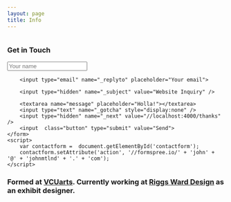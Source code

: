 ```yaml
---
layout: page
title: Info
---
```


<div class="grid">
  <div class="col-1-3 hide-on-mobile">
    <img src="{{ site.cdn_path}}/profile.png" alt="" >
    <h3 id="contact">Get in Touch</h3>
    <form id="contactform" method="POST">
        <input type="text" name="name" placeholder="Your name">

        <input type="email" name="_replyto" placeholder="Your email">

        <input type="hidden" name="_subject" value="Website Inquiry" />

        <textarea name="message" placeholder="Holla!"></textarea>
        <input type="text" name="_gotcha" style="display:none" />
        <input type="hidden" name="_next" value="//localhost:4000/thanks" />
        <input  class="button" type="submit" value="Send">
    </form>
    <script>
        var contactform =  document.getElementById('contactform');
        contactform.setAttribute('action', '//formspree.io/' + 'john' + '@' + 'johnmtlnd' + '.' + 'com');
    </script>

  </div>
  <div class="col-2-3">
    <h3 class="intro-text">Formed at <a href="http://www.arts.vcu.edu">VCUarts</a>. Currently working at <a href="http://www.riggsward.com">Riggs Ward Design</a> as an exhibit designer.
        <script language="JavaScript">
          var Quotation=new Array()

          Quotation[0] = "Gazes at the stars <small>when I can see them</small>.";
          Quotation[1] = "Loves pizza.";
          Quotation[2] = "Sits too close to the screen.";
          Quotation[3] = "Wears socks with sandals.";
          Quotation[4] = "Bikes to work.";


              var Q = Quotation.length;
              var whichQuotation=Math.round(Math.random()*(Q-1));
              function showQuotation(){document.write(Quotation[whichQuotation]);}
              showQuotation();
        </script>
    </h3>

    <h3 class="intro-text">I am a designer living and working in Richmond, VA exploring the world of pixels and bits from my desk.</h3>

    <p>I have freelanced since high school in 2012 for a variety of small, local clients. I help people communicate their ideas on the web, in print, in logos, and in the world. I have a deep appreciation for home, space-making, typography, and design systems. You can find me at <a href="http://lamplightercoffee.com">Lamplighter Roasting Company</a> reading "<script language="JavaScript">
          var Quotation=new Array()

          Quotation[0] = "<a href='https://blog.prototypr.io/the-value-of-multi-typeface-design-ccd67227b0ee#.3aefrunpf'>The Value of Multi Typeface Design</a>";
          Quotation[1] = "<a href='https://m.signalvnoise.com/why-i-love-ugly-messy-interfaces-and-you-probably-do-too-edff4a896a83#.jt1lvb4d0'>Why I Love Messy Interfaces</a>";


              var Q = Quotation.length;
              var whichQuotation=Math.round(Math.random()*(Q-1));
              function showQuotation(){document.write(Quotation[whichQuotation]);}
              showQuotation();
        </script>."</p>

    <small><p>Looking to start a project together? Got questions? Just want to shoot the breeze? Compose a finely worded email and let's start a <a href="mailto:john@johnmtlnd.com">Gmail</a> thread!</p></small>
    <a href="{{ site.cdn_path }}/john-maitland_resume.pdf">Resume</a>
    <hr>
    <h3>On The Web</h3>
    <ul class="social">
        {% for network in site.social %}
            <li>
                <a href="{{ network.url }}">
                    {{ network.title }}
                </a>
            </li>
            {% endfor %}
    </ul>
    <br /><br />
    <p>{{ site.credits }}</p>

  </div>

</div>
